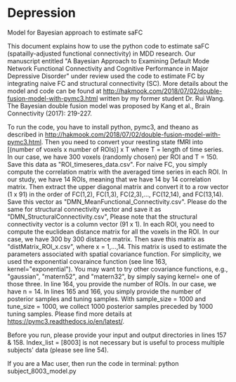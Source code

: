 # Depression
Model for Bayesian approach to estimate saFC

This document explains how to use the python code to estimate saFC (spatailly-adjusted functional connectivity) in MDD research. 
Our manuscript entitled "A Bayesian Approach to Examining Default Mode Network Functional Connectivity and Cognitive Performance 
in Major Depressive Disorder" under review used the code to estimate FC by integrating naive FC and structural connectivity (SC). 
More details about the model and code can be found at http://hakmook.com/2018/07/02/double-fusion-model-with-pymc3.html 
written by my former student Dr. Rui Wang. The Bayesian double fusion model was proposed by Kang et al., Brain Connectivity (2017): 219-227. 

To run the code, you have to install python, pymc3, and theano as described in http://hakmook.com/2018/07/02/double-fusion-model-with-pymc3.html.
Then you need to convert your reesting state fMRI into [(number of voxels x number of ROIs)] x T where T = length of time series. 
In our case, we have 300 voxels (randomly chosen) per ROI and T = 150. Save this data as "ROI_timeseres_data.csv". 
For naive FC, you simply compute the correlation matrix with the averaged time series in each ROI. In our study, we have 14 ROIs, 
meaning that we have 14 by 14 correlation matrix. Then extract the upper diagonal matrix and convert it to a row vector (1 x 91) 
in the order of FC(1,2), FC(1,3), FC(2,3),..., FC(12,14), and FC(13,14). Save this vector as "DMN_MeanFunctional_Connectivity.csv". 
Please do the same for structural connectivity vector and save it as "DMN_StructuralConnectivity.csv", Please note that the structural 
connectivity vector is a column vector (91 x 1).
In each ROI, you need to compute the euclidean distance matrix for all the voxels in the ROI. In our case, we have 300 by 300 
distance matrix. Then save this matrix as "distMatrix_ROI_x.csv", where x = 1,...,14. This matrix is used to estimate the parameters 
associated with spatial covariance function. For simplicity, we used the exponential covaraince function 
(see line 163, kernel="exponential"). You may want to try other covariance functions, e.g., "gaussian", "matern52", and "matern32", 
by simply saying kernel= one of those three.
In line 164, you provide the number of ROIs. In our case, we have n = 14.
In lines 165 and 166, you simply provide the number of posterior samples and tuning samples. With sample_size = 1000 and tune_size = 1000, 
we collect 1000 posterior samples preceded by 1000 tuning samples. Please find more details at https://pymc3.readthedocs.io/en/latest/.

Before you run, please provide your input and output directories in lines 157 & 158. Index_list = [8003] is not necessary 
but is useful to process multiple subjects' data (please see line 54).

If you are a Mac user, then run the code in terminal:
python subject_8003_model.py
